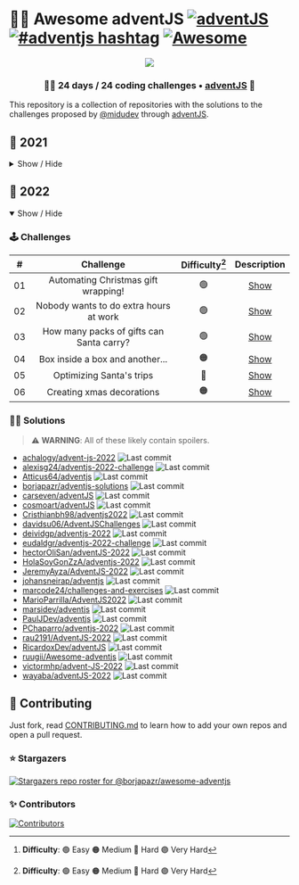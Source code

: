 # 🎅🎄 Awesome adventJS [![adventJS](https://img.shields.io/badge/adventJS-fbbf24?style=flat-square&logo=JavaScript&logoColor=000000)](https://adventjs.dev) [![#adventjs hashtag](https://img.shields.io/badge/-%23adventJS-1DA1F2?style=flat-square&logo=twitter&logoColor=white)](https://twitter.com/search?q=%23adventjs&src=recent_search_click&f=live) [![Awesome](https://cdn.rawgit.com/sindresorhus/awesome/d7305f38d29fed78fa85652e3a63e154dd8e8829/media/badge.svg)](https://github.com/sindresorhus/awesome)

<p align="center"> 
  <img src=https://i.imgur.com/mOUN7uE.png/>
</p>

<h3 align="center">🧑‍🚀 24 days /
24 coding challenges • <a href="https://adventjs.dev">adventJS</a> 🚀</h3>

This repository is a collection of repositories with the solutions to the challenges proposed by [@midudev](https://midu.dev/) through [adventJS](https://adventjs.dev/).

## 🦠 2021

<details hide>

<summary>Show / Hide</summary>

### 🕹️ Challenges

|  #  |                             Challenge                             | Difficulty[^1] |                Description                 |
| :-: | :---------------------------------------------------------------: | :------------: | :----------------------------------------: |
| 01  |                    Contando ovejas para dormir                    |       🟢       | [Show](https://adventjs.dev/challenges/01) |
| 02  |               ¡Ayuda al elfo a listar los regalos!                |       🟢       | [Show](https://adventjs.dev/challenges/02) |
| 03  |               El Grinch quiere fastidiar la Navidad               |       🟠       | [Show](https://adventjs.dev/challenges/03) |
| 04  |               ¡Es hora de poner la navidad en casa!               |       🟠       | [Show](https://adventjs.dev/challenges/04) |
| 05  |                Contando los días para los regalos                 |       🟢       | [Show](https://adventjs.dev/challenges/05) |
| 06  |                  Rematando los exámenes finales                   |       🟠       | [Show](https://adventjs.dev/challenges/06) |
| 07  |                     Buscando en el almacén...                     |       🟠       | [Show](https://adventjs.dev/challenges/07) |
| 08  |                  La locura de las criptomonedas                   |       🟠       | [Show](https://adventjs.dev/challenges/08) |
| 09  |                  Agrupando cosas automáticamente                  |       🔴       | [Show](https://adventjs.dev/challenges/09) |
| 10  |                       La máquina del cambio                       |       🔴       | [Show](https://adventjs.dev/challenges/10) |
| 11  |           ¿Vale la pena la tarjeta fidelidad del cine?            |       🟠       | [Show](https://adventjs.dev/challenges/11) |
| 12  |              La ruta perfecta para dejar los regalos              |       🔴       | [Show](https://adventjs.dev/challenges/12) |
| 13  |                  Envuelve regalos con asteriscos                  |       🟢       | [Show](https://adventjs.dev/challenges/13) |
| 14  |                     En busca del reno perdido                     |       🟠       | [Show](https://adventjs.dev/challenges/14) |
| 15  |                         El salto perfecto                         |       🟠       | [Show](https://adventjs.dev/challenges/15) |
| 16  |                    Descifrando los números...                     |       🟢       | [Show](https://adventjs.dev/challenges/16) |
| 17  |            La locura de enviar paquetes en esta época             |       🔴       | [Show](https://adventjs.dev/challenges/17) |
| 18  |                El sistema operativo de Santa Claus                |       🟢       | [Show](https://adventjs.dev/challenges/18) |
| 19  |                ¿Qué deberíamos aprender en Platzi?                |       🟠       | [Show](https://adventjs.dev/challenges/19) |
| 20  |                  ¿Una carta de pangramas? ¡QUÉ!                   |       🟢       | [Show](https://adventjs.dev/challenges/20) |
| 21  |                      La ruta con los regalos                      |       🔴       | [Show](https://adventjs.dev/challenges/21) |
| 22  |                ¿Cuántos adornos necesita el árbol?                |       🟠       | [Show](https://adventjs.dev/challenges/22) |
| 23  | ¿Puedes reconfigurar las fábricas para no parar de crear regalos? |       🟣       | [Show](https://adventjs.dev/challenges/23) |
| 24  |                   Comparando árboles de Navidad                   |       🟠       | [Show](https://adventjs.dev/challenges/24) |
| 25  |            El último juego y hasta el año que viene 👋            |       🟠       | [Show](https://adventjs.dev/challenges/25) |

### 🧑‍💻 Solutions

> ⚠️ **WARNING**: All of these likely contain spoilers.

- [aanton/adventjs](https://github.com/aanton/adventjs) ![Last commit](https://img.shields.io/github/last-commit/aanton/adventjs?style=flat-square)
- [amarin59/adventjs2021](https://github.com/amarin59/adventjs2021) ![Last commit](https://img.shields.io/github/last-commit/amarin59/adventjs2021?style=flat-square)
- [angizerep/adventJS](https://github.com/angizerep/adventJS) ![Last commit](https://img.shields.io/github/last-commit/angizerep/adventJS?style=flat-square)
- [antoniogiroz/advent-js-midudev-2021](https://github.com/antoniogiroz/advent-js-midudev-2021) ![Last commit](https://img.shields.io/github/last-commit/antoniogiroz/advent-js-midudev-2021?style=flat-square)
- [arialdev/adventjs](https://github.com/arialdev/adventjs) ![Last commit](https://img.shields.io/github/last-commit/arialdev/adventjs?style=flat-square)
- [borjapazr/adventjs-solutions](https://github.com/borjapazr/adventjs-solutions) ![Last commit](https://img.shields.io/github/last-commit/borjapazr/adventjs-solutions?style=flat-square)
- [Carlos-Angel/adventjs-challenges](https://github.com/Carlos-Angel/adventjs-challenges) ![Last commit](https://img.shields.io/github/last-commit/Carlos-Angel/adventjs-challenges?style=flat-square)
- [carseven/adventJS](https://github.com/carseven/adventJS) ![Last commit](https://img.shields.io/github/last-commit/carseven/adventJS?style=flat-square)
- [chebetos/adventjs](https://github.com/chebetos/adventjs) ![Last commit](https://img.shields.io/github/last-commit/chebetos/adventjs?style=flat-square)
- [Cristhianbh98/adventjs2021](https://github.com/Cristhianbh98/adventjs2021) ![Last commit](https://img.shields.io/github/last-commit/Cristhianbh98/adventjs2021?style=flat-square)
- [DamianCabrio/adventjs2021](https://github.com/DamianCabrio/adventjs2021) ![Last commit](https://img.shields.io/github/last-commit/DamianCabrio/adventjs2021?style=flat-square)
- [davidiglesiasgomez/adventjs2021](https://github.com/davidiglesiasgomez/adventjs2021) ![Last commit](https://img.shields.io/github/last-commit/davidiglesiasgomez/adventjs2021?style=flat-square)
- [daviidmm/adventjs](https://github.com/daviidmm/adventjs) ![Last commit](https://img.shields.io/github/last-commit/daviidmm/adventjs?style=flat-square)
- [erickgtzh/adventjs](https://github.com/erickgtzh/adventjs) ![Last commit](https://img.shields.io/github/last-commit/erickgtzh/adventjs?style=flat-square)
- [flipasg/adventjs](https://github.com/flipasg/adventjs) ![Last commit](https://img.shields.io/github/last-commit/flipasg/adventjs?style=flat-square)
- [francotc/adventjs](https://github.com/francotc/adventjs) ![Last commit](https://img.shields.io/github/last-commit/francotc/adventjs?style=flat-square)
- [GabrieleScano/adventJS](https://github.com/GabrieleScano/adventJS) ![Last commit](https://img.shields.io/github/last-commit/GabrieleScano/adventJS?style=flat-square)
- [ismaeldevmw/adventjs-2021](https://github.com/ismaeldevmw/adventjs-2021) ![Last commit](https://img.shields.io/github/last-commit/ismaeldevmw/adventjs-2021?style=flat-square)
- [jacintoaczz/adventjs-2021](https://github.com/jacintoaczz/adventjs-2021) ![Last commit](https://img.shields.io/github/last-commit/jacintoaczz/adventjs-2021?style=flat-square)
- [JeremyAyza/JereyAyza-AdventJS-MiduDev](https://github.com/JeremyAyza/JereyAyza-AdventJS-MiduDev) ![Last commit](https://img.shields.io/github/last-commit/JeremyAyza/JereyAyza-AdventJS-MiduDev?style=flat-square)
- [Jojansantia/AdventjsChallenges](https://github.com/Jojansantia/AdventjsChallenges) ![Last commit](https://img.shields.io/github/last-commit/Jojansantia/AdventjsChallenges?style=flat-square)
- [juanpablosolana/adventJS](https://github.com/juanpablosolana/adventJS) ![Last commit](https://img.shields.io/github/last-commit/juanpablosolana/adventJS?style=flat-square)
- [juanpomares/Exercises-AdventJS](https://github.com/juanpomares/Exercises-AdventJS) ![Last commit](https://img.shields.io/github/last-commit/juanpomares/Exercises-AdventJS?style=flat-square)
- [LoGaNsF/adventjs](https://github.com/LoGaNsF/adventjs) ![Last commit](https://img.shields.io/github/last-commit/LoGaNsF/adventjs?style=flat-square)
- [marsidev/adventjs](https://github.com/marsidev/adventjs) ![Last commit](https://img.shields.io/github/last-commit/marsidev/adventjs?style=flat-square)
- [MasterKiri13/AdventJS](https://github.com/MasterKiri13/AdventJS) ![Last commit](https://img.shields.io/github/last-commit/MasterKiri13/AdventJS?style=flat-square)
- [merino-jorge/adventJS](https://github.com/merino-jorge/adventJS) ![Last commit](https://img.shields.io/github/last-commit/merino-jorge/adventJS?style=flat-square)
- [MiguelJSandoval/AdventJS2021](https://github.com/MiguelJSandoval/AdventJS2021) ![Last commit](https://img.shields.io/github/last-commit/MiguelJSandoval/AdventJS2021?style=flat-square)
- [monicatvera/25-retos-adventJS](https://github.com/monicatvera/25-retos-adventJS) ![Last commit](https://img.shields.io/github/last-commit/monicatvera/25-retos-adventJS?style=flat-square)
- [NeftXx/adventjs-retos](https://github.com/NeftXx/adventjs-retos) ![Last commit](https://img.shields.io/github/last-commit/NeftXx/adventjs-retos?style=flat-square)
- [oddbytes/adventjs](https://github.com/oddbytes/adventjs) ![Last commit](https://img.shields.io/github/last-commit/oddbytes/adventjs?style=flat-square)
- [oscarpupe/adventjs](https://github.com/oscarpupe/adventjs) ![Last commit](https://img.shields.io/github/last-commit/oscarpupe/adventjs?style=flat-square)
- [PaulJDev/adventjs](https://github.com/PaulJDev/adventjs) ![Last commit](https://img.shields.io/github/last-commit/PaulJDev/adventjs?style=flat-square)
- [PedroChaparro/adventJS](https://github.com/PedroChaparro/adventJS) ![Last commit](https://img.shields.io/github/last-commit/PedroChaparro/adventJS?style=flat-square)
- [pmareke/adventJS](https://github.com/pmareke/adventJS) ![Last commit](https://img.shields.io/github/last-commit/pmareke/adventJS?style=flat-square)
- [rau2191/AdventJS-2021](https://github.com/rau2191/AdventJS-2021) ![Last commit](https://img.shields.io/github/last-commit/rau2191/AdventJS-2021?style=flat-square)
- [RicardoxDev/adventJS](https://github.com/RicardoxDev/adventJS) ![Last commit](https://img.shields.io/github/last-commit/RicardoxDev/adventJS?style=flat-square)
- [RobertoVillegas/adventJS](https://github.com/RobertoVillegas/adventJS) ![Last commit](https://img.shields.io/github/last-commit/RobertoVillegas/adventJS?style=flat-square)
- [Savecoders/Solve-AdventJS](https://github.com/Savecoders/Solve-AdventJS) ![Last commit](https://img.shields.io/github/last-commit/Savecoders/Solve-AdventJS?style=flat-square)
- [sergio1599/AdventJS](https://github.com/sergio1599/AdventJS) ![Last commit](https://img.shields.io/github/last-commit/sergio1599/AdventJS?style=flat-square)
- [tomtobac/adventjs](https://github.com/tomtobac/adventjs) ![Last commit](https://img.shields.io/github/last-commit/tomtobac/adventjs?style=flat-square)
- [TonyBarquera/AdventJS_2021](https://github.com/TonyBarquera/AdventJS_2021) ![Last commit](https://img.shields.io/github/last-commit/TonyBarquera/AdventJS_2021?style=flat-square)
- [wayaba/adventJS-2021](https://github.com/wayaba/adventJS-2021) ![Last commit](https://img.shields.io/github/last-commit/wayaba/adventJS-2021?style=flat-square)
- [wocampodev/adventjs-challenges](https://github.com/wocampodev/adventjs-challenges) ![Last commit](https://img.shields.io/github/last-commit/wocampodev/adventjs-challenges?style=flat-square)
- [xavikortes/adventjs2021](https://github.com/xavikortes/adventjs2021) ![Last commit](https://img.shields.io/github/last-commit/xavikortes/adventjs2021?style=flat-square)
- [z0r3f/adventjs.dev](https://github.com/z0r3f/adventjs.dev) ![Last commit](https://img.shields.io/github/last-commit/z0r3f/adventjs.dev?style=flat-square)

</details>

## 🤖 2022

<details open>

<summary>Show / Hide</summary>

### 🕹️ Challenges

|  #  |                Challenge                 | Difficulty[^1] |                  Description                   |
| :-: | :--------------------------------------: | :------------: | :--------------------------------------------: |
| 01  |   Automating Christmas gift wrapping!    |       🟢       | [Show](https://adventjs.dev/challenges/2022/1) |
| 02  |  Nobody wants to do extra hours at work  |       🟢       | [Show](https://adventjs.dev/challenges/2022/2) |
| 03  | How many packs of gifts can Santa carry? |       🟢       | [Show](https://adventjs.dev/challenges/2022/3) |
| 04  |     Box inside a box and another...      |       🟠       | [Show](https://adventjs.dev/challenges/2022/4) |
| 05  |         Optimizing Santa's trips         |       🔴       | [Show](https://adventjs.dev/challenges/2022/5) |
| 06  |        Creating xmas decorations         |       🟠       | [Show](https://adventjs.dev/challenges/2022/6) |

[^1]: **Difficulty**: 🟢 Easy 🟠 Medium 🔴 Hard 🟣 Very Hard

### 🧑‍💻 Solutions

> ⚠️ **WARNING**: All of these likely contain spoilers.

- [achalogy/advent-js-2022](https://github.com/achalogy/advent-js-2022) ![Last commit](https://img.shields.io/github/last-commit/achalogy/advent-js-2022?style=flat-square)
- [alexisg24/adventjs-2022-challenge](https://github.com/alexisg24/adventjs-2022-challenge) ![Last commit](https://img.shields.io/github/last-commit/borjapazr/adventjs-solutions?style=flat-square)
- [Atticus64/adventjs](https://github.com/Atticus64/adventjs) ![Last commit](https://img.shields.io/github/last-commit/Atticus64/adventjs?style=flat-square)
- [borjapazr/adventjs-solutions](https://github.com/borjapazr/adventjs-solutions) ![Last commit](https://img.shields.io/github/last-commit/borjapazr/adventjs-solutions?style=flat-square)
- [carseven/adventJS](https://github.com/carseven/adventJS) ![Last commit](https://img.shields.io/github/last-commit/carseven/adventJS?style=flat-square)
- [cosmoart/adventJS](https://github.com/cosmoart/adventJS) ![Last commit](https://img.shields.io/github/last-commit/cosmoart/adventJS?style=flat-square)
- [Cristhianbh98/adventjs2022](https://github.com/Cristhianbh98/adventjs2022) ![Last commit](https://img.shields.io/github/last-commit/Cristhianbh98/adventjs2022?style=flat-square)
- [davidsu06/AdventJSChallenges](https://github.com/davidsu06/AdventJSChallenges) ![Last commit](https://img.shields.io/github/last-commit/davidsu06/AdventJSChallenges?style=flat-square)
- [deividgp/adventjs-2022](https://github.com/deividgp/adventjs-2022) ![Last commit](https://img.shields.io/github/last-commit/deividgp/adventjs-2022?style=flat-square)
- [eudaldgr/adventjs-2022-challenge](https://github.com/eudaldgr/adventjs-2022-challenge) ![Last commit](https://img.shields.io/github/last-commit/eudaldgr/adventjs-2022-challenge?style=flat-square)
- [hectorOliSan/adventJS-2022](https://github.com/hectorOliSan/adventJS-2022) ![Last commit](https://img.shields.io/github/last-commit/hectorOliSan/adventJS-2022?style=flat-square)
- [HolaSoyGonZzA/adventjs-2022](https://github.com/HolaSoyGonZzA/adventjs-2022) ![Last commit](https://img.shields.io/github/last-commit/HolaSoyGonZzA/adventjs-2022?style=flat-square)
- [JeremyAyza/AdventJS-2022](https://github.com/JeremyAyza/AdventJS-2022) ![Last commit](https://img.shields.io/github/last-commit/JeremyAyza/AdventJS-2022?style=flat-square)
- [johansneirap/adventjs](https://github.com/johansneirap/adventjs) ![Last commit](https://img.shields.io/github/last-commit/johansneirap/adventjs?style=flat-square)
- [marcode24/challenges-and-exercises](https://github.com/marcode24/challenges-and-exercises) ![Last commit](https://img.shields.io/github/last-commit/marcode24/challenges-and-exercises?style=flat-square)
- [MarioParrilla/AdventJS2022](https://github.com/MarioParrilla/AdventJS2022) ![Last commit](https://img.shields.io/github/last-commit/MarioParrilla/AdventJS2022?style=flat-square)
- [marsidev/adventjs](https://github.com/marsidev/adventjs) ![Last commit](https://img.shields.io/github/last-commit/marsidev/adventjs?style=flat-square)
- [PaulJDev/adventjs](https://github.com/PaulJDev/adventjs-2022) ![Last commit](https://img.shields.io/github/last-commit/PaulJDev/adventjs-2022?style=flat-square)
- [PChaparro/adventjs-2022](https://github.com/PChaparro/adventjs-2022) ![Last commit](https://img.shields.io/github/last-commit/PChaparro/adventjs-2022?style=flat-square)
- [rau2191/AdventJS-2022](https://github.com/rau2191/AdventJS-2022) ![Last commit](https://img.shields.io/github/last-commit/rau2191/AdventJS-2022?style=flat-square)
- [RicardoxDev/adventJS](https://github.com/RicardoxDev/adventJS) ![Last commit](https://img.shields.io/github/last-commit/RicardoxDev/adventJS?style=flat-square)
- [ruugii/Awesome-adventjs](https://github.com/ruugii/Awesome-adventjs) ![Last commit](https://img.shields.io/github/last-commit/ruugii/Awesome-adventjs?style=flat-square)
- [victormhp/advent-JS-2022](https://github.com/victormhp/advent-JS-2022) ![Last commit](https://img.shields.io/github/last-commit/ruugii/Awesome-adventjs?style=flat-square)
- [wayaba/adventJS-2022](https://github.com/wayaba/adventJS-2022) ![Last commit](https://img.shields.io/github/last-commit/wayaba/adventJS-2022?style=flat-square)

</details>

## 🤝 Contributing

Just fork, read [CONTRIBUTING.md](CONTRIBUTING.md) to learn how to add your own repos and open a pull request.

### ⭐ Stargazers

[![Stargazers repo roster for @borjapazr/awesome-adventjs](https://reporoster.com/stars/borjapazr/awesome-adventjs)](https://github.com/borjapazr/awesome-adventjs/stargazers)

### ✨ Contributors

[![Contributors](https://contrib.rocks/image?repo=borjapazr/awesome-adventjs)](https://github.com/borjapazr/awesome-adventjs/graphs/contributors)
